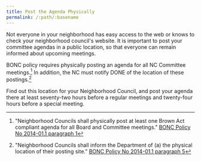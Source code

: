 ```yaml
---
title: Post the Agenda Physically
permalink: /:path/:basename
---
```


Not everyone
in your neighborhood
has easy access
to the web
or knows to check
your neighborhood council's website.
It is important to post
your committee agendas
in a public location,
so that everyone
can remain informed
about upcoming meetings.

BONC policy requires
physically posting an agenda
for all NC Committee meetings.[^bonc2014011]
In addition,
the NC must notify DONE
of the location
of these postings.[^postinglocation]

Find out this location
for your Neighborhood Council,
and post your agenda there
at least seventy-two hours
before a regular meetings
and twenty-four hours
before a special meeting.

[^bonc2014011]:
      "Neighborhood Councils shall
      physically post
      at least one
      Brown Act compliant agenda
      for all Board and Committee meetings."
      [BONC Policy No
      2014-01.1 paragraph 1](https://empowerla.org/wp-content/uploads/2012/03/NC-AGENDA-POSTING-REQUIREMENTS_2014-01.1_revised-08-18-14.pdf)

[^postinglocation]:
      "Neighborhood Councils shall inform the Department
      of (a) the physical location
      of their posting site."
      [BONC Policy No
      2014-01.1 paragraph 5](https://empowerla.org/wp-content/uploads/2012/03/NC-AGENDA-POSTING-REQUIREMENTS_2014-01.1_revised-08-18-14.pdf)
